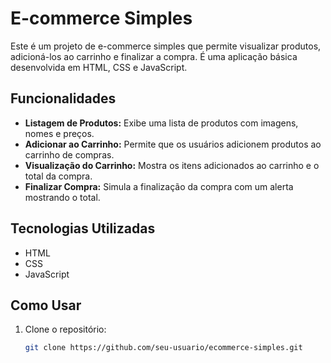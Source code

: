 # E-commerce Simples

Este é um projeto de e-commerce simples que permite visualizar produtos, adicioná-los ao carrinho e finalizar a compra. É uma aplicação básica desenvolvida em HTML, CSS e JavaScript.

## Funcionalidades

- **Listagem de Produtos:** Exibe uma lista de produtos com imagens, nomes e preços.
- **Adicionar ao Carrinho:** Permite que os usuários adicionem produtos ao carrinho de compras.
- **Visualização do Carrinho:** Mostra os itens adicionados ao carrinho e o total da compra.
- **Finalizar Compra:** Simula a finalização da compra com um alerta mostrando o total.

## Tecnologias Utilizadas

- HTML
- CSS
- JavaScript

## Como Usar

1. Clone o repositório:
   ```bash
   git clone https://github.com/seu-usuario/ecommerce-simples.git
